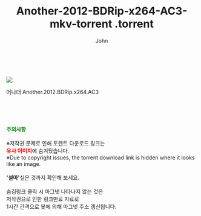 ﻿---
layout: post
title:  "                   Another-2012-BDRip-x264-AC3-mkv-torrent                .torrent"
author: John
categories: [ 영화 ]
tags: [  ]
image: https://torrentrj58.com/uploadfile/full/9275095cae9062564498209f23ba710c87f595a4.jpg 
description: "                   Another-2012-BDRip-x264-AC3-mkv-torrent                 torrent 정보 공유"
toc: true
toc_sticky: true
---

<br>
<p><img src="https://torrentrj58.com/uploadfile/full/9275095cae9062564498209f23ba710c87f595a4.jpg"/></p>
 어나더 Another.2012.BDRip.x264.AC3  
    
<br><br><br>
<p data-ke-size="size16"><b><span style="color: green;">주의사항</span></b><br /><br />※저작권 문제로 인해 토렌트 다운로드 링크는<br /><b><span style="color: red;">유사 이미지</span></b>에 숨겨뒀습니다.<br />※Due to copyright issues, the torrent download link is hidden where it looks like an image.<br /><br /><b>'설마'</b>싶은 것까지 확인해 보세요.<br /><br />숨김링크 클릭 시 마그넷 나타나지 않는 것은<br />저작권으로 인한 링크만료 자료로<br />1시간 간격으로 봇에 의해 마그넷 주소 갱신됩니다.</p>
